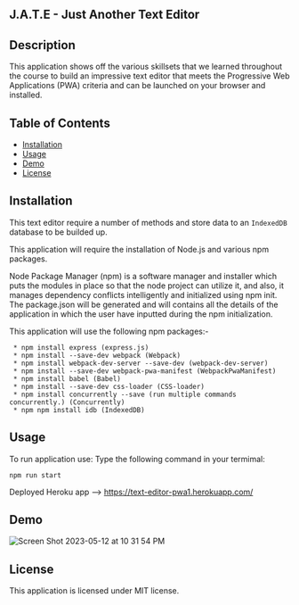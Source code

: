 ## J.A.T.E - Just Another Text Editor

## Description 
This application shows off the various skillsets that we learned throughout the course to build an impressive text editor that meets the Progressive Web Applications (PWA) criteria and can be launched on your browser and installed. 

## Table of Contents
- [Installation](#installation)
- [Usage](#installation)
- [Demo](#installation)
- [License](#License)


## Installation
This text editor require a number of methods and store data to an  ` IndexedDB ` database to be builded up.

This application will require the installation of Node.js and various npm packages.

Node Package Manager (npm) is a software manager and installer which puts the modules in place so that the node project can utilize it, and also, it manages dependency conflicts intelligently and initialized using npm init. The package.json will be generated and will contains all the details of the application in which the user have inputted during the npm initialization.

This application will use the following npm packages:-

     * npm install express (express.js)
     * npm install --save-dev webpack (Webpack)
     * npm install webpack-dev-server --save-dev (webpack-dev-server)
     * npm install --save-dev webpack-pwa-manifest (WebpackPwaManifest)
     * npm install babel (Babel)
     * npm install --save-dev css-loader (CSS-loader)
     * npm install concurrently --save (run multiple commands concurrently.) (Concurrently)
     * npm npm install idb (IndexedDB)

## Usage
To run application use: 
Type the following command in your termimal:

` npm run start `

Deployed Heroku app --> https://text-editor-pwa1.herokuapp.com/

## Demo
![Screen Shot 2023-05-12 at 10 31 54 PM](https://github.com/Lexcodes26/text-editor/assets/112981795/1e5a8ab4-5962-4813-989c-a1334eaf681e)

## License
This application is licensed under MIT license.

